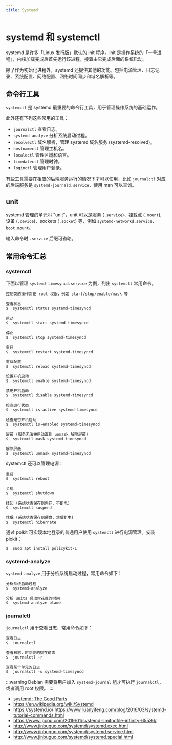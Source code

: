 ```yaml
---
title: Systemd
---
```



# systemd 和 systemctl

systemd 是许多「Linux 发行版」默认的 init 程序。init 是操作系统的「一号进程」，内核加载完成后首先运行该进程，接着由它完成后面的系统启动。

除了作为初始化进程外，systemd 还提供其他的功能。包括电源管理、日志记录、系统配置、网络配置、网络时间同步和域名解析等。

## 命令行工具

`systemctl` 是 systemd 最重要的命令行工具，用于管理操作系统的基础运作。

此外还有下列这些常用的工具：

- `journalctl` 查看日志。
- `systemd-analyze` 分析系统启动过程。
- `resolvectl` 域名解析，管理 systemd 域名服务 (systemd-resolved)。
- `hostnamectl` 管理主机名。
- `localectl` 管理区域和语言。
- `timedatectl` 管理时钟。
- `loginctl` 管理用户登录。

有些工具需要在相应的后端服务运行的情况下才可以使用，比如 `journalctl` 对应的后端服务是 `systemd-journald.service`，使用 man 可以查询。

## unit

systemd 管理的单元叫 "unit"，unit 可以是服务 (`.service`)、挂载点 (`.mount`), 设备 (`.device`)、sockets (`.socket`) 等，例如 `systemd-networkd.service`、`boot.mount`。

输入命令时 `.service` 后缀可省略。

## 常用命令汇总

### systemctl

下面以管理 `systemd-timesyncd.service` 为例，列出 `systemctl` 常用命令。

``` shell-session
控制类的操作需要 root 权限，例如 start/stop/enable/mask 等

查看状态
$  systemctl status systemd-timesyncd

启动
$  systemctl start systemd-timesyncd

停止
$  systemctl stop systemd-timesyncd

重启
$  systemctl restart systemd-timesyncd

重载配置
$  systemctl reload systemd-timesyncd

设置开机启动
$  systemctl enable systemd-timesyncd

禁用开机启动
$  systemctl disable systemd-timesyncd

检查运行状态
$  systemctl is-active systemd-timesyncd

检查是否开机启动
$  systemctl is-enabled systemd-timesyncd

屏蔽 (服务无法被启动直到 unmask 解除屏蔽)
$  systemctl mask systemd-timesyncd

解除屏蔽
$  systemctl unmask systemd-timesyncd
```

systemctl 还可以管理电源：

``` shell-session
重启
$  systemctl reboot

关机
$  systemctl shutdown

挂起 (系统状态保存到内存，不断电)
$  systemctl suspend

休眠 (系统状态保存到硬盘，然后断电)
$  systemctl hibernate
```

通过 polkit 可实现本地登录的普通用户使用 `systemctl` 进行电源管理。安装 plokit：

```
$  sudo apt install policykit-1
```

### systemd-analyze

`systemd-analyze` 用于分析系统启动过程，常用命令如下：

``` shell-session
分析系统启动过程
$  systemd-analyze

分析 units 启动时花费的时间
$  systemd-analyze blame
```

### journalctl

`journalctl` 用于查看日志，常用命令如下：

``` shell-session
查看日志
$  journalctl

查看日志，时间晚的排在前面
$  journalctl -r

查看某个单元的日志
$  journalctl -u systemd-timesyncd
```

:::warning
    Debian 需要将用户加入 `systemd-journal` 组才可执行 `journalctl`，或者调用 root 权限。
:::

- [systemd: The Good Parts](https://www.hashicorp.com/resources/systemd-the-good-parts)
- https://en.wikipedia.org/wiki/Systemd
- https://systemd.io/
https://www.ruanyifeng.com/blog/2016/03/systemd-tutorial-commands.html
- https://www.ipcpu.com/2019/01/systemd-limitnofile-infinity-65536/
- http://www.jinbuguo.com/systemd/systemd.exec.html
- http://www.jinbuguo.com/systemd/systemd.service.html
- http://www.jinbuguo.com/systemd/systemd.special.html
